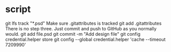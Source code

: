 # script


git lfs track "*.psd"
Make sure .gitattributes is tracked  git add .gitattributes
There is no step three. Just commit and push to GitHub as you normally would.
git add file.psd
git commit -m "Add design file"
git config  credential.helper store
git config --global credential.helper 'cache --timeout 7209990'



